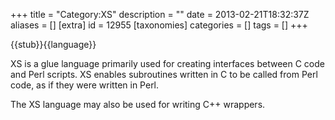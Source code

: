 +++
title = "Category:XS"
description = ""
date = 2013-02-21T18:32:37Z
aliases = []
[extra]
id = 12955
[taxonomies]
categories = []
tags = []
+++

{{stub}}{{language}}

XS is a glue language primarily used for creating interfaces between C code and Perl scripts. XS enables subroutines written in C to be called from Perl code, as if they were written in Perl. 

The XS language may also be used for writing C++ wrappers.
